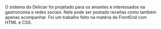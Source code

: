 O sistema do Deliciar foi projetado para os amantes e interessados na gastronomia e redes sociais.
Nele pode ser postado receitas como também apenas acompanhar. 
Foi um trabalho feito na matéria de FrontEnd com HTML e CSS.

